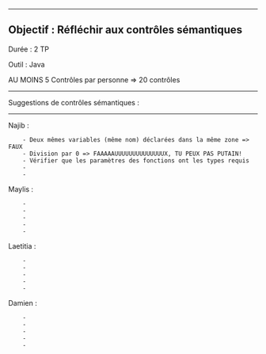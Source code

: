 ----------------------------------------------
Objectif : Réfléchir aux contrôles sémantiques
----------------------------------------------

Durée : 2 TP 

Outil : Java

AU MOINS 5 Contrôles par personne => 20 contrôles

---------------------------------------------
Suggestions de contrôles sémantiques :
_____________________________________________

Najib :

        - Deux mêmes variables (même nom) déclarées dans la même zone => FAUX
        - Division par 0 => FAAAAAUUUUUUUUUUUUUUX, TU PEUX PAS PUTAIN!
        - Vérifier que les paramètres des fonctions ont les types requis 
        -
        -

Maylis :

        -
        -
        -
        -
        -

Laetitia :
        
        -
        -
        -
        -
        -

Damien :

        -
        -
        -
        -
        -


